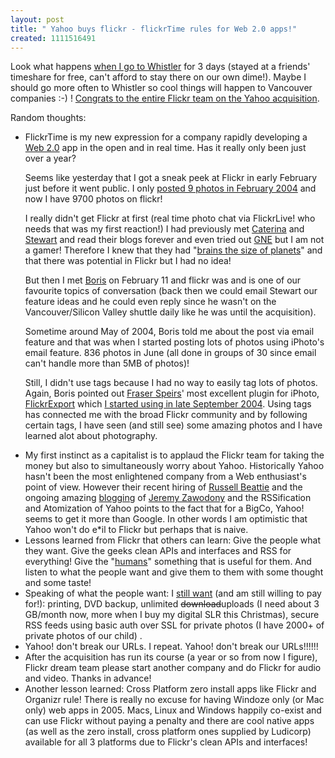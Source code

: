 ```yaml
---
layout: post
title: " Yahoo buys flickr - flickrTime rules for Web 2.0 apps!"
created: 1111516491
---
```

<p>Look what happens <a href="http://flickr.com/photos/roland/tags/whistler">when I go to Whistler</a> for 3 days (stayed at a friends' timeshare for free, can't afford to stay there on our own dime!). Maybe I should go more often to Whistler so cool things will happen to Vancouver companies :-) ! <a href="http://blog.flickr.com/flickrblog/2005/03/yahoo_actually_.html">Congrats to the entire Flickr team on the Yahoo acquisition</a>.
</p>
<p>Random thoughts:
</p>
<ul><li>FlickrTime is my new expression for a company rapidly developing a <a href="http://www.bryght.com/node/204">Web 2.0</a> app in the open and in real time. Has it really only been just over a year? <p>Seems like yesterday that I got a sneak peek at Flickr in early February just before it went public. I only <a href="http://flickr.com/photos/roland/archives/date-posted/2004/02/calendar/">posted 9 photos in February 2004</a> and now I have 9700 photos on flickr!</p> <p>I really didn't get Flickr at first (real time photo chat via FlickrLive! who needs that was my first reaction!) I had previously met <a href="http://caterina.net/">Caterina</a> and <a href="http://sylloge.com/personal/">Stewart</a> and read their blogs forever and even tried out <a href="http://www.gameneverending.com/">GNE</a> but I am not a gamer! Therefore I  knew that they had "<a href="http://www.troyangrignon.com/blog/_archives/2004/9/28/150800.html">brains the size of planets</a>" and that there was potential in Flickr but I had no idea!</p> <p>But then I met <a href="http://bmannconsulting.com/">Boris</a> on February 11 and flickr was and is one of our favourite topics of conversation (back then we could email Stewart our feature ideas and he could even reply since he wasn't on the Vancouver/Silicon Valley shuttle daily like he was until the acquisition).</p> <p>Sometime around May of 2004, Boris told me about the post via email feature and that was when I started posting lots of photos using iPhoto's email feature. 836 photos in June (all done in groups of 30 since email can't handle more than 5MB of photos)!</p> <p>Still, I didn't use tags because I had no way to easily tag lots of photos. Again, Boris pointed out <a href="http://fraserspeirs.livejournal.com/">Fraser Speirs</a>' most excellent plugin for iPhoto, <a href="http://speirs.org/flickrexport/">FlickrExport</a> which <a href="http://www.rolandtanglao.com/archives/2004/10/13/flickr_iphoto_upload_plugin_with_keyword_assistant_rocks">I started using in late September 2004</a>. Using tags has connected me with the broad Flickr community and by following certain tags, I have seen (and still see) some amazing photos and I have learned alot about photography.</p></li>
<li>My first instinct as a capitalist is to applaud the Flickr team for taking the money but also to simultaneously worry about Yahoo. Historically Yahoo hasn't been the most enlightened company from a Web enthusiast's point of view. However their recent hiring of <a href="http://russellbeattie.com/notebook/">Russell Beattie</a> and the ongoing amazing <a href="http://jeremy.zawodny.com/blog/archives/004362.html">blogging</a> of <a href="http://jeremy.zawodny.com/blog/">Jeremy Zawodony</a> and the RSSification and Atomization of Yahoo points to the fact that for a BigCo, Yahoo! seems to get it more than Google. In other words I am optimistic that Yahoo won't do e*il to Flickr but perhaps that is naive.</li>
<li>Lessons learned from Flickr that others can learn: Give the people what they want. Give the geeks clean APIs and interfaces and RSS for everything! Give the "<a href="http://www.corante.com/amateur/articles/20030211-3564.html">humans</a>" something that is useful for them. And listen to what the people want and give them to them with some thought and some taste!</li>
<li>Speaking of what the people want: I <a href="http://www.rolandtanglao.com/archives/2005/03/11/flickr_selects_ez_prints_to_provide_fulfillment_of_photo_printing">still want</a> (and am still willing to pay for!): printing, DVD backup, unlimited <strike>download</strike>uploads (I need about 3 GB/month now, more when I buy my digital SLR this Christmas), secure RSS feeds using basic auth over SSL  for private photos (I have 2000+ of private photos of our child) .</li>
<li>Yahoo! don't break our URLs. I repeat. Yahoo! don't break our URLs!!!!!!</li>
<li>After the acquisition has run its course (a year or so from now I figure), Flickr dream team please start another company and do Flickr for audio and video. Thanks in advance!</li>
<li>Another lesson learned: Cross Platform zero install apps like Flickr and Organizr rule! There is really no excuse for having Windoze only (or Mac only) web apps in 2005. Macs, Linux and Windows happily co-exist and can use Flickr without paying a penalty and there are cool native apps (as well as the zero install, cross platform ones supplied by Ludicorp) available for all 3 platforms due to Flickr's clean APIs and interfaces!</li>
</ul>

